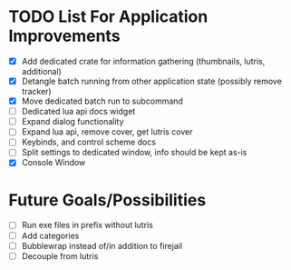# TODO List For Application Improvements
- [x] Add dedicated crate for information gathering (thumbnails, lutris, additional)
- [x] Detangle batch running from other application state (possibly remove tracker)
- [x] Move dedicated batch run to subcommand
- [ ] Dedicated lua api docs widget
- [ ] Expand dialog functionality
- [ ] Expand lua api, remove cover, get lutris cover
- [ ] Keybinds, and control scheme docs
- [ ] Split settings to dedicated window, info should be kept as-is
- [x] Console Window

# Future Goals/Possibilities
- [ ] Run exe files in prefix without lutris
- [ ] Add categories
- [ ] Bubblewrap instead of/in addition to firejail
- [ ] Decouple from lutris
